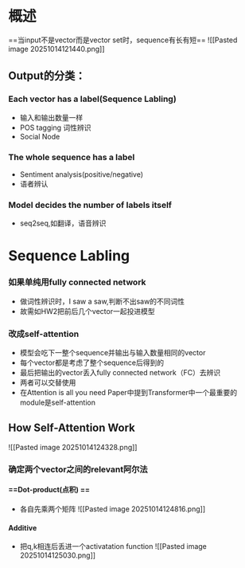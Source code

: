 # 概述
==当input不是vector而是vector set时，sequence有长有短==
![[Pasted image 20251014121440.png]]

## Output的分类：
### Each vector has a label(Sequence Labling)
- 输入和输出数量一样
- POS tagging 词性辨识
- Social Node
### The whole sequence has a label

- Sentiment analysis(positive/negative)
- 语者辨认
### Model decides the number of  labels itself

- seq2seq,如翻译，语音辨识

# Sequence Labling

### 如果单纯用fully connected network

- 做词性辨识时，I saw a saw,判断不出saw的不同词性
- 故需如HW2把前后几个vector一起投进模型
### 改成self-attention

- 模型会吃下一整个sequence并输出与输入数量相同的vector
- 每个vector都是考虑了整个sequence后得到的
- 最后把输出的vector丢入fully connected network（FC）去辨识
- 两者可以交替使用
- 在Attention is all you need Paper中提到Transformer中一个最重要的module是self-attention

## How Self-Attention Work

![[Pasted image 20251014124328.png]]
### 确定两个vector之间的relevant阿尔法

#### ==Dot-product(点积) ==
- 各自先乘两个矩阵
![[Pasted image 20251014124816.png]]


#### Additive
- 把q,k相连后丢进一个activatation function
![[Pasted image 20251014125030.png]]
